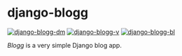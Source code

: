 # django-blogg
[![django-blogg-dm](https://img.shields.io/pypi/dm/django-blogg.svg)](https://pypi.python.org/pypi/django-blogg/)
[![django-blogg-v](https://img.shields.io/pypi/v/django-blogg.svg)](https://pypi.python.org/pypi/django-blogg/)
[![django-blogg-bl](https://img.shields.io/badge/license-MIT-blue.svg)](https://pypi.python.org/pypi/django-blogg/)

_Blogg_ is a very simple Django blog app.
